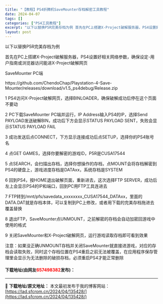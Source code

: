 ```yaml
---
title: "【教程】PS4折腾机SaveMounter存档解密工具教程"
date: 2024-04-07
tags: []
categories: ["PS4工具教程"]
excerpt: "以下以替换P5R完美存档为例 首先在PC上搭建X-Project破解服务器，PS4设置好相关网络参数，确保设定-用户指南或浏览器访问能进X-Project破解网页 SaveMounter PC端 https://github.com/ChendoChap/Playstation-4-Save-Mou&hellip;"
layout: post
---
```


 <p>以下以替换P5R完美存档为例</p> <p>首先在PC上搭建X-Project破解服务器，PS4设置好相关网络参数，确保设定-用户指南或浏览器访问能进X-Project破解网页</p> <p>SaveMounter PC端</p> <p>https://github.com/ChendoChap/Playstation-4-Save-Mounter/releases/download/v1.5_ps4debug/Release.zip</p> <p>1 PS4访问X-Project破解网页，选择BINLOADER，确保破解成功后停在这个页面不要动</p> <p>2 PC下载SaveMounter PC端并运行，IP Address输入PS4的IP，选择Send PAYLOAD发送破解BIN，成功后下方会显示STATUS PAYLOAD SENT，失败会显示STATUS PAYLOAD FAIL</p> <p>3 成功发送后点CONNECT，下方显示连接成功后点SETUP，选择你的PS4账号名</p> <p>4 点GET GAMES，选择你要解密的游戏ID，P5R是CUSA17544</p> <p>5 点SEARCH，会扫描出存档，选择你想操作的存档，点MOUNT会将存档解密到PS4的硬盘上，游戏进度存档是DATAxx，系统存档是SYSTEM</p> <p>6 回到PS4，按HOME退出破解页面，重新进去，这次选择FTP SERVER，成功后左上会显示PS4的IP和端口，回到PC用FTP工具连进去</p> <p>7 FTP转到/mnt/pfs/savedata_xxxxxxxx_CUSA17544_DATAxx，里面的DATA.DAT就是存档本体，可以复制到PC上修改，或者用下载的完美存档拖进去覆盖替换</p> <p>8 退出FTP，SaveMounter点UNMOUNT，之前解密的存档会自动加密回游戏中使用的格式</p> <p>9 关闭SaveMounter和X-Project破解网页，运行游戏读取存档即可看到效果</p> <p>注意：如果没正确UNMOUNT存档并关闭SaveMounter就直接进游戏，对应的存档会读取失败，同时这个存档位置在PS4重启之前无法被覆盖，在应用程序保存管理里会显示为无法删除的破损存档，必须重启PS4才能正常删除</p> <p><h4>下载地址(由网友<font color="red">657498382</font>发布)：</h4></p> 

---
📖 **下载地址/原文地址：** 本文最初发布于我的博客网站：[https://lad.sfcrom.cn/2024/04/135428/](https://lad.sfcrom.cn/2024/04/135428/)
